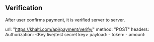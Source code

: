## Verification
After user confirms payment, it is verified server to server.

url: "https://khalti.com/api/payment/verify/"
method: "POST"
headers:
	Authorization: <Key live/test secret key>
payload:
	- token:
	- amount:
